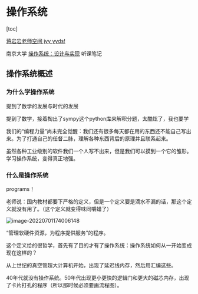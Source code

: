 # 操作系统

[toc]

[蒋岩岩老师空间 jyy yyds!](https://space.bilibili.com/202224425)

南京大学 [操作系统：设计与实现](https://space.bilibili.com/202224425/channel/collectiondetail?sid=192498) 听课笔记

## 操作系统概述

### 为什么学操作系统

提到了数学的发展与时代的发展

提到了数学，接着掏出了sympy这个python库来解积分题，太酷炫了，我也要学

我们的“编程力量”尚未完全觉醒：我们还有很多每天都在用的东西还不能自己写出来。为了打通自己的任督二脉，理解各种东西背后的原理并且联系起来。

虽然各种工业级别的软件我们一个人写不出来，但是我们可以摸到一个它的雏形。学习操作系统，变得真正地强。

### 什么是操作系统

programs！

老师说：国内教材都要下严格的定义，但是一个定义要是滴水不漏的话，那这个定义就没有用了。（这个定义就变得味同嚼蜡了）

![image-20220701174006148](D:\GitHub\tythen-blog\source\Course\操作系统.assets\image-20220701174006148.png)

“管理软硬件资源，为程序提供服务”的程序。

这个定义给的很哲学，首先有了目的才有了操作系统：操作系统如何从一开始变成现在这样的？

从上世纪的真空管超大计算机开始，出现了延迟线内存，然后用汇编这些。

40年代就没有操作系统。50年代出现更小更快的逻辑门和更大的磁芯内存，出现了卡片打孔的程序（所以那时候必须要画流程图）。
